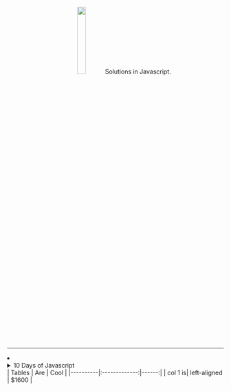 <p align="center">
    <img src="https://user-images.githubusercontent.com/36775083/68088284-4a53a780-fe3c-11e9-8cc7-8b9341d9f831.png"
    width="20%" height="20%"/>
  Solutions in Javascript.
</p>
<hr></hr>
 <li><details><summary>10 Days of Javascript</summary>
   <p>    

   </p>
 </details>
| Tables | Are | Cool | |----------|:-------------:|------:| | col 1 is| left-aligned | $1600 |

